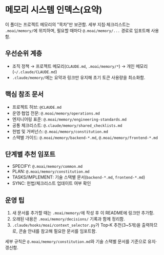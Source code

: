 # 메모리 시스템 인덱스(요약)

이 폴더는 프로젝트 메모리의 "목차"만 보관함. 세부 지침·체크리스트는 `.moai/memory/`에 위치하며, 필요할 때마다 `@.moai/memory/...` 경로로 임포트해 사용함.

## 우선순위 계층
- 조직 정책 → 프로젝트 메모리(`CLAUDE.md`, `.moai/memory/*`) → 개인 메모리(`~/.claude/CLAUDE.md`)
- `.claude/memory/`에는 요약과 링크만 유지해 초기 토큰 사용량을 최소화함.

## 핵심 참조 문서
- 프로젝트 허브: `@CLAUDE.md`
- 운영·협업 전문: `@.moai/memory/operations.md`
- 엔지니어링 표준: `@.moai/memory/engineering-standards.md`
- 공통 체크리스트: `@.claude/memory/shared_checklists.md`
- 헌법 및 거버넌스: `@.moai/memory/constitution.md`
- 스택별 가이드: `@.moai/memory/backend-*.md`, `@.moai/memory/frontend-*.md`

## 단계별 추천 임포트
- SPECIFY: `@.moai/memory/common.md`
- PLAN: `@.moai/memory/constitution.md`
- TASKS/IMPLEMENT: 기술 스택별 문서(`backend-*.md`, `frontend-*.md`)
- SYNC: 헌법/체크리스트 업데이트 여부 확인

## 운영 팁
1. 새 문서를 추가할 때는 `.moai/memory/`에 작성 후 이 README에 링크만 추가함.
2. 오래된 내용은 `.moai/memory/decisions/` 기록과 함께 정리함.
3. `.claude/hooks/moai/context_selector.py`가 Top‑K 추천(3~5개)을 출력하므로, 콘솔 안내를 참고해 필요한 문서를 임포트함.

세부 규칙은 `@.moai/memory/constitution.md`와 기술 스택별 문서를 기준으로 유지·갱신함.
